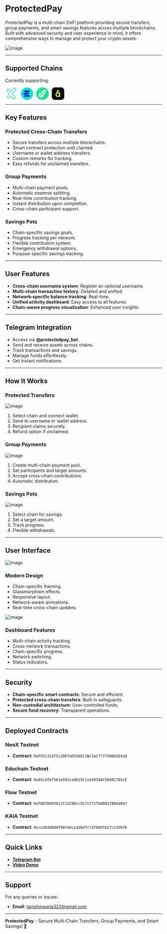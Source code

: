# ProtectedPay

ProtectedPay is a multi-chain DeFi platform providing secure transfers, group payments, and smart savings features across multiple blockchains. Built with advanced security and user experience in mind, it offers comprehensive ways to manage and protect your crypto assets.

![image](https://github.com/user-attachments/assets/b7123e5c-c9c7-480e-9aea-0272f7ee87d6)

---

## Supported Chains

Currently supporting:  
<p align="left">
    <img align="left" src="/public/chains/neox.png" width="40" height="40" style="margin-right: 10px;"></img>
    <img align="left" src="https://raw.githubusercontent.com/Spydiecy/ProtectedPay/refs/heads/main/public/chains/educhain.png" width="40" height="40" style="margin-right: 10px;"></img>
    <img align="left" src="/public/chains/flow.png" width="40" height="40" style="margin-right: 10px;"></img>
    <img align="left" src="/public/chains/kaia.png" width="40" height="40" style="margin-right: 10px;"></img>
</p>

<br clear="left"/>

---

## Key Features

### Protected Cross-Chain Transfers
- Secure transfers across multiple blockchains.
- Smart contract protection until claimed.  
- Username or wallet address transfers.  
- Custom remarks for tracking.  
- Easy refunds for unclaimed transfers.  

### Group Payments
- Multi-chain payment pools.  
- Automatic expense splitting.  
- Real-time contribution tracking.  
- Instant distribution upon completion.  
- Cross-chain participant support.  

### Savings Pots
- Chain-specific savings goals.  
- Progress tracking per network.  
- Flexible contribution system.  
- Emergency withdrawal options.  
- Purpose-specific savings tracking.  

---

## User Features
- **Cross-chain username system**: Register an optional username.  
- **Multi-chain transaction history**: Detailed and unified.  
- **Network-specific balance tracking**: Real-time.  
- **Unified activity dashboard**: Easy access to all features.  
- **Chain-aware progress visualization**: Enhanced user insights.  

---

## Telegram Integration
- Access via **@protectedpay_bot**.  
- Send and receive assets across chains.  
- Track transactions and savings.  
- Manage funds effortlessly.  
- Get instant notifications.  

---

## How It Works

### Protected Transfers
![image](https://github.com/user-attachments/assets/e638bf1f-d5a0-4162-8250-ed3f8eb02ae6)
1. Select chain and connect wallet.  
2. Send to username or wallet address.  
3. Recipient claims securely.  
4. Refund option if unclaimed.  

### Group Payments
![image](https://github.com/user-attachments/assets/5dae6ac5-04ea-4a2b-a804-164d674b5e29)
1. Create multi-chain payment pool.  
2. Set participants and target amounts.  
3. Accept cross-chain contributions.  
4. Automatic distribution.  

### Savings Pots  
![image](https://github.com/user-attachments/assets/a1d0afed-e019-4210-8f0a-e4c561a0a399)
1. Select chain for savings.  
2. Set a target amount.  
3. Track progress.  
4. Flexible withdrawals.  

---

## User Interface

![image](https://github.com/user-attachments/assets/30e60cb0-f90f-4e7a-9484-d24e31d3fcf9)

### Modern Design  
- Chain-specific theming.  
- Glassmorphism effects.  
- Responsive layout.  
- Network-aware animations.  
- Real-time cross-chain updates.

![image](https://github.com/user-attachments/assets/60614fd7-e999-4b02-86b3-b38391f7f123)

### Dashboard Features  
- Multi-chain activity tracking.  
- Cross-network transactions.  
- Chain-specific progress.  
- Network switching.  
- Status indicators.  

---

## Security  
- **Chain-specific smart contracts**: Secure and efficient.  
- **Protected cross-chain transfers**: Built-in safeguards.  
- **Non-custodial architecture**: User-controlled funds.  
- **Secure fund recovery**: Transparent operations.  

---

## Deployed Contracts

### NeoX Testnet  
- **Contract**: `0xF93132d75c20EfeD556EC2Bc5aC777750665D3a9`  

### Educhain Testnet  
- **Contract**: `0x03c4fb7563e593ca0625C1c64959AC56081785cE`
  
### Flow Testnet  
- **Contract**: `0xF887B4D3b17C12C86cc917cF72fb8881f866a847`  

### KAIA Testnet  
- **Contract**: `0xca36dd890f987edce1d6d7c74fb9df627c216bf6`  

---

## Quick Links
- **[Telegram Bot](https://t.me/protectedpay_bot)**  
- **[Video Demo](#)**  

---

## Support
For any queries or issues:  
- **Email**: tanishqgupta322@gmail.com  

--- 

**ProtectedPay** - Secure Multi-Chain Transfers, Group Payments, and Smart Savings! 🚀
